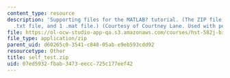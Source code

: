 ```yaml
---
content_type: resource
description: 'Supporting files for the MATLAB? tutorial. (The ZIP file contains: 1
  .txt file, and 1 .mat file.) (Courtesy of Courtney Lane. Used with permission.)'
file: https://ol-ocw-studio-app-qa.s3.amazonaws.com/courses/hst-582j-biomedical-signal-and-image-processing-spring-2007/07ed5932fbab3473eecc725c177eef42_self_test.zip
file_type: application/zip
parent_uid: d60265c0-3541-c848-05ab-e9eb593cdd92
resourcetype: Other
title: self_test.zip
uid: 07ed5932-fbab-3473-eecc-725c177eef42
---
```

